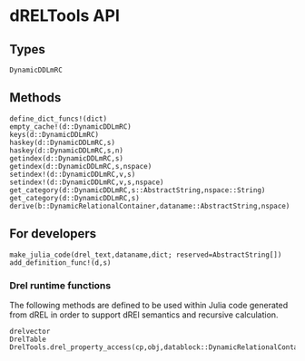 # dRELTools API

## Types

```@docs
DynamicDDLmRC
```

## Methods

```@docs
define_dict_funcs!(dict)
empty_cache!(d::DynamicDDLmRC)
keys(d::DynamicDDLmRC)
haskey(d::DynamicDDLmRC,s)
haskey(d::DynamicDDLmRC,s,n)
getindex(d::DynamicDDLmRC,s)
getindex(d::DynamicDDLmRC,s,nspace)
setindex!(d::DynamicDDLmRC,v,s)
setindex!(d::DynamicDDLmRC,v,s,nspace)
get_category(d::DynamicDDLmRC,s::AbstractString,nspace::String)
get_category(d::DynamicDDLmRC,s)
derive(b::DynamicRelationalContainer,dataname::AbstractString,nspace)
```

## For developers

```@docs
make_julia_code(drel_text,dataname,dict; reserved=AbstractString[])
add_definition_func!(d,s)
```

### Drel runtime functions

The following methods are defined to be used within
Julia code generated from dREL in order to support dREl
semantics and recursive calculation.

```@docs
drelvector
DrelTable
DrelTools.drel_property_access(cp,obj,datablock::DynamicRelationalContainer)
```
